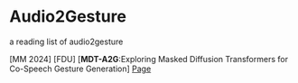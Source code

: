 # Audio2Gesture
a reading list of audio2gesture  

[MM 2024] [FDU] [**MDT-A2G**:Exploring Masked Diffusion Transformers for Co-Speech Gesture Generation] [Page](https://xiaofenmao.github.io/web-project/MDT-A2G/)

